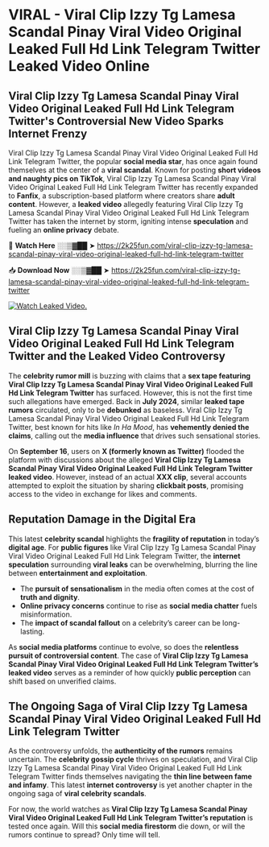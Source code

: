 # VIRAL - Viral Clip Izzy Tg Lamesa Scandal Pinay Viral Video Original Leaked Full Hd Link Telegram Twitter Leaked Video Online

## **Viral Clip Izzy Tg Lamesa Scandal Pinay Viral Video Original Leaked Full Hd Link Telegram Twitter's Controversial New Video Sparks Internet Frenzy**  

Viral Clip Izzy Tg Lamesa Scandal Pinay Viral Video Original Leaked Full Hd Link Telegram Twitter, the popular **social media star**, has once again found themselves at the center of a **viral scandal**. Known for posting **short videos and naughty pics on TikTok**, Viral Clip Izzy Tg Lamesa Scandal Pinay Viral Video Original Leaked Full Hd Link Telegram Twitter has recently expanded to **Fanfix**, a subscription-based platform where creators share **adult content**. However, a **leaked video** allegedly featuring Viral Clip Izzy Tg Lamesa Scandal Pinay Viral Video Original Leaked Full Hd Link Telegram Twitter has taken the internet by storm, igniting intense **speculation** and fueling an **online privacy** debate.  

🔴 **Watch Here** ░░▒▓██ ➤ https://2k25fun.com/viral-clip-izzy-tg-lamesa-scandal-pinay-viral-video-original-leaked-full-hd-link-telegram-twitter  

📥 **Download Now** ░░▒▓██ ➤ https://2k25fun.com/viral-clip-izzy-tg-lamesa-scandal-pinay-viral-video-original-leaked-full-hd-link-telegram-twitter  

[![Watch Leaked Video.](https://miro.medium.com/v2/resize:fit:828/format:webp/1*cilzJN44JGOrTw9NJCrNHA.gif "Watch Leaked Video")](https://2k25fun.com/viral-clip-izzy-tg-lamesa-scandal-pinay-viral-video-original-leaked-full-hd-link-telegram-twitter)

## **Viral Clip Izzy Tg Lamesa Scandal Pinay Viral Video Original Leaked Full Hd Link Telegram Twitter and the Leaked Video Controversy**  

The **celebrity rumor mill** is buzzing with claims that a **sex tape featuring Viral Clip Izzy Tg Lamesa Scandal Pinay Viral Video Original Leaked Full Hd Link Telegram Twitter** has surfaced. However, this is not the first time such allegations have emerged. Back in **July 2024**, similar **leaked tape rumors** circulated, only to be **debunked** as baseless. Viral Clip Izzy Tg Lamesa Scandal Pinay Viral Video Original Leaked Full Hd Link Telegram Twitter, best known for hits like *In Ha Mood*, has **vehemently denied the claims**, calling out the **media influence** that drives such sensational stories.  

On **September 16**, users on **X (formerly known as Twitter)** flooded the platform with discussions about the alleged **Viral Clip Izzy Tg Lamesa Scandal Pinay Viral Video Original Leaked Full Hd Link Telegram Twitter leaked video**. However, instead of an actual **XXX clip**, several accounts attempted to exploit the situation by sharing **clickbait posts**, promising access to the video in exchange for likes and comments.  

## **Reputation Damage in the Digital Era**  

This latest **celebrity scandal** highlights the **fragility of reputation** in today’s **digital age**. For **public figures** like Viral Clip Izzy Tg Lamesa Scandal Pinay Viral Video Original Leaked Full Hd Link Telegram Twitter, the **internet speculation** surrounding **viral leaks** can be overwhelming, blurring the line between **entertainment and exploitation**.  

- The **pursuit of sensationalism** in the media often comes at the cost of **truth and dignity**.  
- **Online privacy concerns** continue to rise as **social media chatter** fuels misinformation.  
- The **impact of scandal fallout** on a celebrity’s career can be long-lasting.  

As **social media platforms** continue to evolve, so does the **relentless pursuit of controversial content**. The case of **Viral Clip Izzy Tg Lamesa Scandal Pinay Viral Video Original Leaked Full Hd Link Telegram Twitter’s leaked video** serves as a reminder of how quickly **public perception** can shift based on unverified claims.  

## **The Ongoing Saga of Viral Clip Izzy Tg Lamesa Scandal Pinay Viral Video Original Leaked Full Hd Link Telegram Twitter**  

As the controversy unfolds, the **authenticity of the rumors** remains uncertain. The **celebrity gossip cycle** thrives on speculation, and Viral Clip Izzy Tg Lamesa Scandal Pinay Viral Video Original Leaked Full Hd Link Telegram Twitter finds themselves navigating the **thin line between fame and infamy**. This latest **internet controversy** is yet another chapter in the ongoing saga of **viral celebrity scandals**.  

For now, the world watches as **Viral Clip Izzy Tg Lamesa Scandal Pinay Viral Video Original Leaked Full Hd Link Telegram Twitter’s reputation** is tested once again. Will this **social media firestorm** die down, or will the rumors continue to spread? Only time will tell.